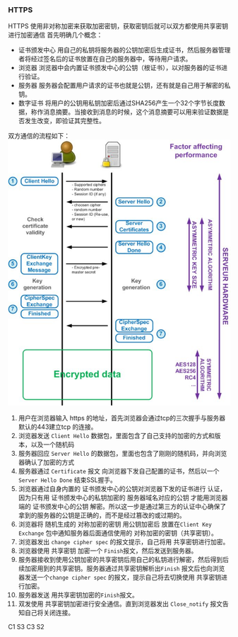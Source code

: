### HTTPS
HTTPS 使用非对称加密来获取加密密钥，获取密钥后就可以双方都使用共享密钥进行加密通信
首先明确几个概念：
* 证书颁发中心 
  用自己的私钥将服务器的公钥加密后生成证书，然后服务器管理者将经过签名后的证书放置在自己的服务器中，等待用户请求。
* 浏览器 
  浏览器中会内置证书颁发中心的公钥（根证书），以对服务器的证书进行验证。
* 服务器 
  服务器会配置用户请求的证书也就是公钥，还有就是自己用于解密的私钥。
* 数字证书
  将用户的公钥用私钥加密后通过SHA256产生一个32个字节长度数据，称作消息摘要。当接收到消息的时候，这个消息摘要可以用来验证数据是否发生改变，即验证其完整性。


双方通信的流程如下：
![](/assest/img/https_hand.jpg)

1. 用户在浏览器输入 https 的地址，首先浏览器会通过tcp的三次握手与服务器默认的443建立tcp 的连接。
2. 浏览器发送 `Client Hello` 数据包，里面包含了自己支持的加密的方式和版本，以及一个随机码
3. 服务器回应 `Server Hello` 的数据包，里面也包含了刚刚的随机码，并向浏览器确认了加密的方式
4. 服务器通过 `Certificate` 报文 向浏览器下发自己配置的证书，然后以一个`Server Hello Done` 结束SSL握手。
5. 浏览器通过自身内置的 证书颁发中心的公钥对浏览器下发的证书进行 认证，因为只有用 证书颁发中心的私钥加密的 服务器域名对应的公钥 才能用浏览器端的 证书颁发中心的公钥 解密。所以这一步是通过第三方的认证中心确保了拿到的服务器的公钥是正确的，而不是经过篡改的或过期的。
6. 浏览器将 随机生成的 对称加密的密钥 用公钥加密后 放置在`Client Key Exchange` 包中通知服务器后面通信使用的 对称加密的密钥（共享密钥）。
7. 浏览器发出 `change cipher spec` 的报文提示，自己将用 共享密钥进行加密。
8. 浏览器使用 共享密钥 加密一个 `Finish`报文，然后发送到服务器。
9. 服务器接收到使用公钥加密的共享密钥后用自己的私钥进行解密，然后得到后续加密用到的共享密钥。服务器通过共享密钥解析出`Finish` 报文后也向浏览器发送一个`change cipher spec` 的报文，提示自己将去切换使用 共享密钥进行加密。
10. 服务器发送 用共享密钥加密的`Finish`报文。
11. 双发使用 共享密钥加密进行安全通信。直到浏览器发出 `Close_notify` 报文告知自己将关闭连接。

C1 S3 C3 S2 